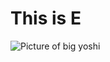 # This is E
![Picture of big yoshi](https://vignette.wikia.nocookie.net/hello-yoshi/images/5/59/Beeg_Yoshi.png/revision/latest/scale-to-width-down/340?cb=20201023194922 "yoshi")
